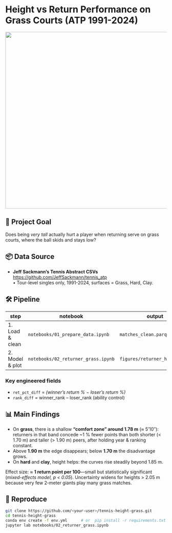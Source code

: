 # Height vs Return Performance on Grass Courts (ATP 1991-2024)

<p align="center">
  <img src="figures/returner_height.png" width="550">
</p>

## 📍 Project Goal
Does being *very tall* actually hurt a player when returning serve on grass courts, where the ball skids and stays low?

## 📦 Data Source
* **Jeff Sackmann’s Tennis Abstract CSVs**  
  <https://github.com/JeffSackmann/tennis_atp>  
  • Tour-level singles only, 1991-2024, surfaces = Grass, Hard, Clay.

## 🛠 Pipeline
| step | notebook | output |
|------|----------|--------|
| 1. Load & clean | `notebooks/01_prepare_data.ipynb` | `matches_clean.parquet` |
| 2. Model & plot | `notebooks/02_returner_grass.ipynb` | `figures/returner_height.png` |

### Key engineered fields
* `ret_pct_diff`   = *(winner’s return %  − loser’s return %)*  
* `rank_diff`      = winner_rank – loser_rank (ability control)

## 📊 Main Findings
* On **grass**, there is a shallow **“comfort zone” around 1.78 m** (≈ 5′10″):  
  returners in that band concede ~1 % fewer points than both shorter (< 1.70 m) and taller (> 1.90 m) peers, after holding year & ranking constant.
* Above **1.90 m** the edge disappears; below **1.70 m** the disadvantage grows.
* On **hard** and **clay**, height helps: the curves rise steadily beyond 1.85 m.

Effect size: ≈ **1 return point per 100**—small but statistically significant  
(*mixed-effects model, p < 0.05*). Uncertainty widens for heights > 2.05 m because very few 2-meter giants play many grass matches.

## 🔁 Reproduce

```bash
git clone https://github.com/<your-user>/tennis-height-grass.git
cd tennis-height-grass
conda env create -f env.yml      # or  pip install -r requirements.txt
jupyter lab notebooks/02_returner_grass.ipynb
